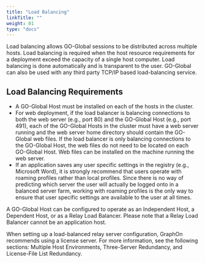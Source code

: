 ```yaml
---
title: "Load Balancing"
linkTitle: ""
weight: 01
type: "docs"
---
```


Load balancing allows GO-Global sessions to be distributed across multiple hosts. Load balancing is required when the host resource requirements for a deployment exceed the capacity of a single host computer. Load balancing is done automatically and is transparent to the user. GO-Global can also be used with any third party TCP/IP based load-balancing service. 

## Load Balancing Requirements
- A GO-Global Host must be installed on each of the hosts in the cluster.
- For web deployment, if the load balancer is balancing connections to both the web server (e.g., port 80) and the GO-Global Host (e.g., port 491), each of the GO-Global Hosts in the cluster must have a web server running and the web server home directory should contain the GO-Global web files. If the load balancer is only balancing connections to the GO-Global Host, the web files do not need to be located on each GO-Global Host. Web files can be installed on the machine running the web server.
- If an application saves any user specific settings in the registry (e.g., Microsoft Word), it is strongly recommend that users operate with roaming profiles rather than local profiles. Since there is no way of predicting which server the user will actually be logged onto in a balanced server farm, working with roaming profiles is the only way to ensure that user specific settings are available to the user at all times.

A GO-Global Host can be configured to operate as an Independent Host, a Dependent Host, or as a Relay Load Balancer. Please note that a Relay Load Balancer cannot be an application host.

When setting up a load-balanced relay server configuration, GraphOn recommends using a license server. For more information, see the following sections: Multiple Host Environments, Three-Server Redundancy, and License-File List Redundancy.